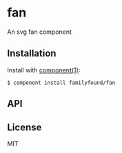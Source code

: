 
# fan

  An svg fan component

## Installation

  Install with [component(1)](http://component.io):

    $ component install familyfound/fan

## API



## License

  MIT
